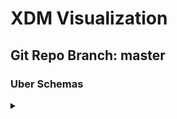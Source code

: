 # XDM Visualization
## Git Repo Branch: master
### Uber Schemas
<details>
<summary></summary>
<ul>
<li><a href="http://opensource.adobe.com/xdmVisualization/prod/master/uberschemas.product-generated.html">prod1</a></li>
<li><a href="http://opensource.adobe.com/xdmVisualization/prod/master/uberschemas.product-generated.html">prod2</a></li>
</ul>
</details>

